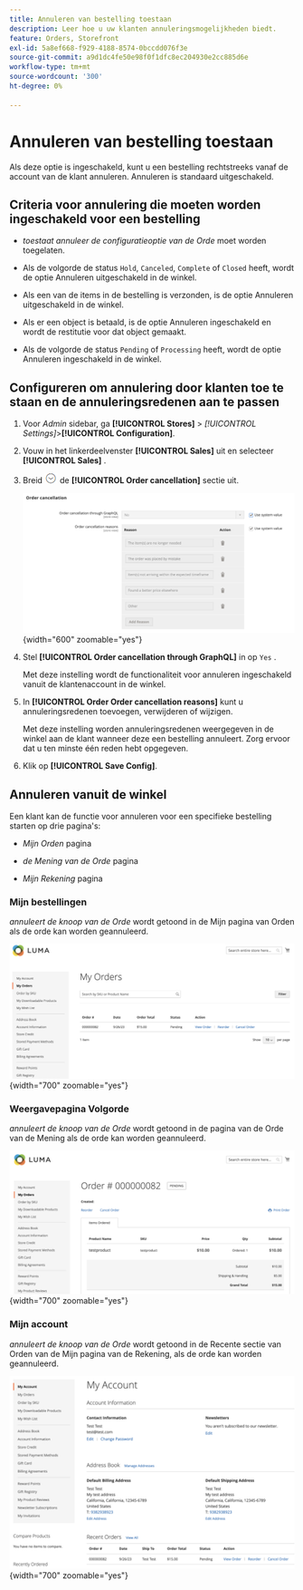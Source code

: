 ```yaml
---
title: Annuleren van bestelling toestaan
description: Leer hoe u uw klanten annuleringsmogelijkheden biedt.
feature: Orders, Storefront
exl-id: 5a8ef668-f929-4188-8574-0bccdd076f3e
source-git-commit: a9d1dc4fe50e98f0f1dfc8ec204930e2cc885d6e
workflow-type: tm+mt
source-wordcount: '300'
ht-degree: 0%

---
```


# Annuleren van bestelling toestaan

Als deze optie is ingeschakeld, kunt u een bestelling rechtstreeks vanaf de account van de klant annuleren. Annuleren is standaard uitgeschakeld.

## Criteria voor annulering die moeten worden ingeschakeld voor een bestelling

- _toestaat annuleer de configuratieoptie van de Orde_ moet worden toegelaten.

- Als de volgorde de status `Hold`, `Canceled`, `Complete` of `Closed` heeft, wordt de optie Annuleren uitgeschakeld in de winkel.

- Als een van de items in de bestelling is verzonden, is de optie Annuleren uitgeschakeld in de winkel.

- Als er een object is betaald, is de optie Annuleren ingeschakeld en wordt de restitutie voor dat object gemaakt.

- Als de volgorde de status `Pending` of `Processing` heeft, wordt de optie Annuleren ingeschakeld in de winkel.

## Configureren om annulering door klanten toe te staan en de annuleringsredenen aan te passen

1. Voor _Admin_ sidebar, ga **[!UICONTROL Stores]** > _[!UICONTROL Settings]_>**[!UICONTROL Configuration]**.

1. Vouw in het linkerdeelvenster **[!UICONTROL Sales]** uit en selecteer **[!UICONTROL Sales]** .

1. Breid ![&#x200B; selecteur van de Uitbreiding &#x200B;](../assets/icon-display-expand.png) de **[!UICONTROL Order cancellation]** sectie uit.

   ![&#x200B; de annuleringsopties van de Orde &#x200B;](../configuration-reference/sales/assets/sales-order-cancellation.png){width="600" zoomable="yes"}

1. Stel **[!UICONTROL Order cancellation through GraphQL]** in op `Yes` .

   Met deze instelling wordt de functionaliteit voor annuleren ingeschakeld vanuit de klantenaccount in de winkel.

1. In **[!UICONTROL Order Order cancellation reasons]** kunt u annuleringsredenen toevoegen, verwijderen of wijzigen.

   Met deze instelling worden annuleringsredenen weergegeven in de winkel aan de klant wanneer deze een bestelling annuleert.
Zorg ervoor dat u ten minste één reden hebt opgegeven.

1. Klik op **[!UICONTROL Save Config]**.

## Annuleren vanuit de winkel

Een klant kan de functie voor annuleren voor een specifieke bestelling starten op drie pagina&#39;s:

- _Mijn Orden_ pagina

- _de Mening van de Orde_ pagina

- _Mijn Rekening_ pagina

### Mijn bestellingen

_annuleert de knoop van de Orde_ wordt getoond in de Mijn pagina van Orden als de orde kan worden geannuleerd.

![&#x200B; storefront van het Voorbeeld - Mijn pagina van Orden &#x200B;](./assets/my-order-page-view-cancel.png){width="700" zoomable="yes"}

### Weergavepagina Volgorde

_annuleert de knoop van de Orde_ wordt getoond in de pagina van de Orde van de Mening als de orde kan worden geannuleerd.

![&#x200B; de detailpagina van de Orde &#x200B;](./assets/order-view-page-cancel.png){width="700" zoomable="yes"}

### Mijn account

_annuleert de knoop van de Orde_ wordt getoond in de Recente sectie van Orden van de Mijn pagina van de Rekening, als de orde kan worden geannuleerd.

![&#x200B; Mijn pagina van de Rekening &#x200B;](./assets/my-account-page-view-cancel.png){width="700" zoomable="yes"}
